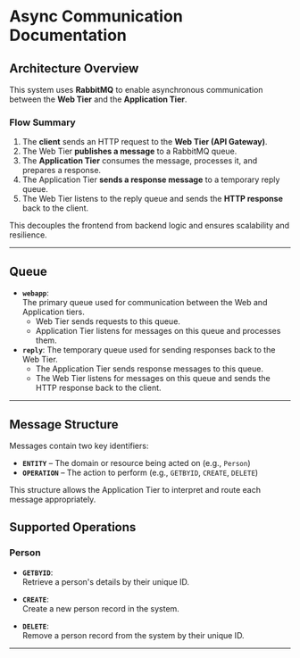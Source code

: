 # Async Communication Documentation

## Architecture Overview

This system uses **RabbitMQ** to enable asynchronous communication between the **Web Tier** and the **Application Tier**.

### Flow Summary

1. The **client** sends an HTTP request to the **Web Tier (API Gateway)**.
2. The Web Tier **publishes a message** to a RabbitMQ queue.
3. The **Application Tier** consumes the message, processes it, and prepares a response.
4. The Application Tier **sends a response message** to a temporary reply queue.
5. The Web Tier listens to the reply queue and sends the **HTTP response** back to the client.

This decouples the frontend from backend logic and ensures scalability and resilience.

---

## Queue

- **`webapp`**:  
  The primary queue used for communication between the Web and Application tiers.  
  - Web Tier sends requests to this queue.
  - Application Tier listens for messages on this queue and processes them.
- **`reply`**:
  The temporary queue used for sending responses back to the Web Tier.  
  - The Application Tier sends response messages to this queue.
  - The Web Tier listens for messages on this queue and sends the HTTP response back to the client.

---

## Message Structure

Messages contain two key identifiers:

- **`ENTITY`** – The domain or resource being acted on (e.g., `Person`)
- **`OPERATION`** – The action to perform (e.g., `GETBYID`, `CREATE`, `DELETE`)

This structure allows the Application Tier to interpret and route each message appropriately.


## Supported Operations

### **Person**
- **`GETBYID`**:  
  Retrieve a person's details by their unique ID.
  
- **`CREATE`**:  
  Create a new person record in the system.

- **`DELETE`**:  
  Remove a person record from the system by their unique ID.

---

